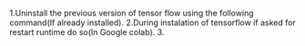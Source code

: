 1.Uninstall the previous version of tensor flow using the following command(If already installed).
2.During instalation of tensorflow if asked for restart runtime do so(In Google colab).
3.
